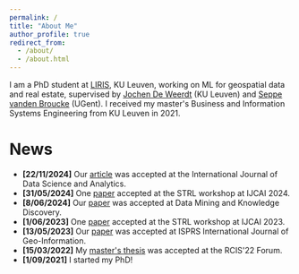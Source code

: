 ```yaml
---
permalink: /
title: "About Me"
author_profile: true
redirect_from: 
  - /about/
  - /about.html
---
```


I am a PhD student at [LIRIS](https://feb.kuleuven.be/research/decision-sciences-and-information-management/liris), KU Leuven, working on ML for geospatial data and real estate, supervised by [Jochen De Weerdt](https://scholar.google.com/citations?hl=nl&authuser=1&user=26i8eZMAAAAJ) (KU Leuven) and [Seppe vanden Broucke](https://scholar.google.com/citations?user=uIfUaMMAAAAJ&hl=nl&authuser=1) (UGent). I received my master's Business and Information Systems Engineering from KU Leuven in 2021. 

News
======
* **[22/11/2024]** Our [article](https://link.springer.com/article/10.1007/s41060-024-00682-y) was accepted at the International Journal of Data Science and Analytics.
* **[31/05/2024]** One [paper](https://ceur-ws.org/Vol-3827/paper1.pdf) accepted at the STRL workshop at IJCAI 2024.
* **[8/06/2024]** Our [paper](https://rdcu.be/dLlUK) was accepted at Data Mining and Knowledge Discovery.
* **[1/06/2023]** One [paper](https://ceur-ws.org/Vol-3475/paper4.pdf) accepted at the STRL workshop at IJCAI 2023.
* **[13/05/2023]** Our [paper](https://doi.org/10.3390/ijgi12050200) was accepted at ISPRS International Journal of Geo-Information.
* **[15/03/2022]** My [master's thesis](https://link.springer.com/chapter/10.1007/978-3-031-05760-1_46) was accepted at the RCIS'22 Forum.
* **[1/09/2021]** I started my PhD!

